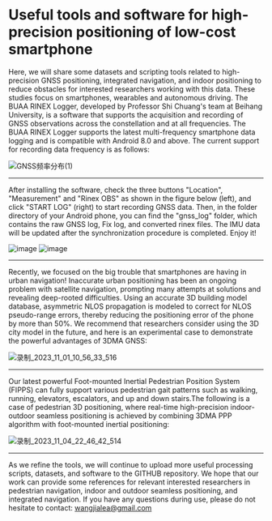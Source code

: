 # Useful tools and software for high-precision positioning of low-cost smartphone

Here, we will share some datasets and scripting tools related to high-precision GNSS positioning, integrated navigation, and indoor positioning to reduce obstacles for interested researchers working with this data. These studies focus on smartphones, wearables and autonomous driving. The BUAA RINEX Logger, developed by Professor Shi Chuang's team at Beihang University, is a software that supports the acquisition and recording of GNSS observations across the constellation and at all frequencies. The BUAA RINEX Logger supports the latest multi-frequency smartphone data logging and is compatible with Android 8.0 and above. The current support for recording data frequency is as follows:

![GNSS频率分布(1)](https://github.com/user-attachments/assets/9f601580-2598-44c1-9e7f-44a3fb0e52de)

-----------------------------------------------------------------------------------------------------------------------------------------------------------------------------------
After installing the software, check the three buttons "Location", "Measurement" and "Rinex OBS" as shown in the figure below (left), and click "START LOG" (right) to start recording GNSS data. Then, in the folder directory of your Android phone, you can find the "gnss_log" folder, which contains the raw GNSS log, Fix log, and converted rinex files. The IMU data will be updated after the synchronization procedure is completed. Enjoy it!

![image](https://github.com/Jia-le-wang/BUAA-RINEX-Logger/assets/49149409/ac732ab3-b041-4fa1-bb3d-d95fc6be5a2f)   ![image](https://github.com/Jia-le-wang/BUAA-RINEX-Logger/assets/49149409/0c4dc693-369f-4b71-9110-a8bbf2238d36)

-----------------------------------------------------------------------------------------------------------------------------------------------------------------------------------
Recently, we focused on the big trouble that smartphones are having in urban navigation! Inaccurate urban positioning has been an ongoing problem with satellite navigation, prompting many attempts at solutions and revealing deep-rooted difficulties. Using an accurate 3D building model database, asymmetric NLOS propagation is modeled to correct for NLOS pseudo-range errors, thereby reducing the positioning error of the phone by more than 50%. We recommend that researchers consider using the 3D city model in the future, and here is an experimental case to demonstrate the powerful advantages of 3DMA GNSS:

![录制_2023_11_01_10_56_33_516](https://github.com/Jia-le-wang/Useful-tools-and-software-for-high-precision-positioning-of-low-cost-smart-devices/assets/49149409/14b6b590-676f-40d5-a11a-d99319bad58e)

-----------------------------------------------------------------------------------------------------------------------------------------------------------------------------------

Our latest powerful Foot-mounted Inertial Pedestrian Position System (FIPPS) can fully support various pedestrian gait patterns such as walking, running, elevators, escalators, and up and down stairs.The following is a case of pedestrian 3D positioning, where real-time high-precision indoor-outdoor seamless positioning is achieved by combining 3DMA PPP algorithm with foot-mounted inertial positioning:

![录制_2023_11_04_22_46_42_514](https://github.com/Jia-le-wang/BUAA-RINEX-Logger/assets/49149409/8489d172-cda1-4df3-aa02-a19cd8d5b243)

-----------------------------------------------------------------------------------------------------------------------------------------------------------------------------------
As we refine the tools, we will continue to upload more useful processing scripts, datasets, and software to the GITHUB repository. We hope that our work can provide some references for relevant interested researchers in pedestrian navigation, indoor and outdoor seamless positioning, and integrated navigation.
If you have any questions during use, please do not hesitate to contact: wangjialea@gmail.com

